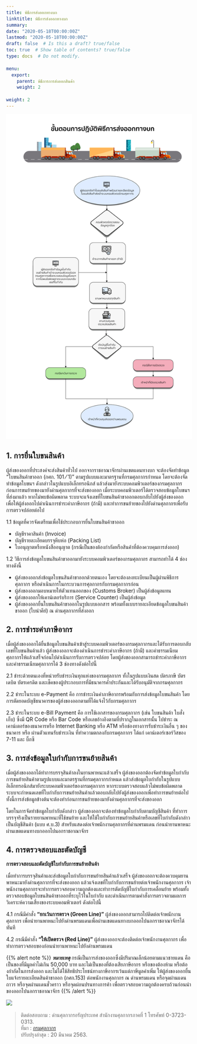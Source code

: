 ```yaml
---
title: พิธีการส่งออกทางบก
linktitle: พิธีการส่งออกทางบก
summary:
date: "2020-05-18T00:00:00Z"
lastmod: "2020-05-18T00:00:00Z"
draft: false  # Is this a draft? true/false
toc: true  # Show table of contents? true/false
type: docs  # Do not modify.

menu:
  export:
    parent: พิธีการการส่งออกสินค้า
    weight: 2

weight: 2
---
```


![](https://github.com/ecs-support/ECS_contents/raw/master/ECS_Academia/content/customs/import-export/export/img/flowTH2-1.jpg)


## 1. การยื่นใบขนสินค้า

ผู้ส่งของออกที่ประสงค์จะส่งสินค้าทั่วไป ออกจากราชอาณาจักรผ่านเขตแดนทางบก จะต้องจัดทำข้อมูล “ใบขนสินค้าขาออก (กศก. 101 ⁄ 1)” ตามรูปแบบและมาตรฐานที่กรมศุลกากรกำหนด โดยจะต้องจัดทำข้อมูลใบขนฯ ดังกล่าวในรูปแบบอิเล็กทรอนิกส์ แล้วส่งมายังระบบคอมพิวเตอร์ของกรมศุลกากร ก่อนการขนย้ายของมายังด่านศุลกากรที่จะส่งของออก เมื่อระบบคอมพิวเตอร์ได้ตรวจสอบข้อมูลใบขนฯ ที่ส่งมาแล้ว หากไม่พบข้อผิดพลาด ระบบจะแจ้งเลขที่ใบขนสินค้าขาออกตอบกลับไปยังผู้ส่งของออก เพื่อให้ผู้ส่งออกไปดำเนินการชำระค่าภาษีอากร (ถ้ามี) และทำการขนย้ายของไปยังด่านศุลกากรเพื่อรับการตรวจปล่อยต่อไป

1.1 ข้อมูลที่ควรจัดเตรียมเพื่อใช้ประกอบการยื่นใบขนสินค้าขาออก

-   บัญชีราคาสินค้า (Invoice)      
-   บัญชีรายละเอียดบรรจุหีบห่อ (Packing List)      
-   ใบอนุญาตหรือหนังสืออนุญาต (กรณีเป็นของต้องกำกัดหรือสินค้าที่ต้องควบคุมการส่งออก)      

1.2 วิธีการส่งข้อมูลใบขนสินค้าขาออกมายังระบบคอมพิวเตอร์ของกรมศุลกากร สามารถทำได้ 4 ช่องทางดังนี้

-   ผู้ส่งของออกส่งข้อมูลใบขนสินค้าขาออกด้วยตนเอง โดยจะต้องลงทะเบียนเป็นผู้ผ่านพิธีการศุลกากร หรือดำเนินการในกระบวนการศุลกากรกับกรมศุลกากรก่อน
-   ผู้ส่งของออกมอบหมายให้ตัวแทนออกของ (Customs Broker) เป็นผู้ส่งข้อมูลแทน
-   ผู้ส่งของออกให้เคาน์เตอร์บริการ (Service Counter) เป็นผู้ส่งข้อมูล
-   ผู้ส่งของออกยื่นใบขนสินค้าขาออกในรูปแบบเอกสาร พร้อมทั้งแบบรายละเอียดข้อมูลใบขนสินค้าขาออก (ใบนําคีย์) ณ ด่านศุลกากรที่ส่งออก

## 2. การชำระค่าภาษีอากร

เมื่อผู้ส่งของออกได้ยื่นข้อมูลใบขนสินค้าเข้าสู่ระบบคอมพิวเตอร์ของกรมศุลกากรและได้รับการตอบกลับเลขที่ใบขนสินค้าแล้ว ผู้ส่งของออกจะต้องดำเนินการชำระค่าภาษีอากร (ถ้ามี) และค่าธรรมเนียมศุลกากรให้แล้วเสร็จก่อนไปดำเนินการรับการตรวจปล่อย โดยผู้ส่งของออกสามารถชำระค่าภาษีอากรและค่าธรรมเนียมศุลกากรได้ 3 ช่องทางดังต่อไปนี้

2.1 ชำระด้วยตนเองที่หน่วยรับชำระเงินทุกแห่งของกรมศุลกากร ทั้งในรูปแบบเงินสด บัตรภาษี บัตรเดบิต บัตรเครดิต และเช็คของผู้ประกอบการที่มีธนาคารค้ำประกันและได้รับอนุมัติจากกรมศุลกากร

2.2 ชำระในระบบ e-Payment คือ การชำระเงินค่าภาษีอากรพร้อมกับการส่งข้อมูลใบขนสินค้า โดยการตัดยอดบัญชีธนาคารของผู้ส่งของออกตามที่ได้แจ้งไว้กับกรมศุลกากร

2.3 ชำระในระบบ e-Bill Payment คือ การใช้เอกสารของกรมศุลกากร (เช่น ใบขนสินค้า ใบสั่งเก็บ) ซึ่งมี QR Code หรือ Bar Code หรือเลขอ้างอิงตามที่ปรากฏในเอกสารนั้น ไปชำระ ณ เคาน์เตอร์ของธนาคารหรือ Internet Banking หรือ ATM หรือช่องทางการรับชำระเงินอื่น ๆ ของธนาคาร หรือ ผ่านตัวแทนรับชำระเงิน ที่ทำความตกลงกับกรมศุลกากร ได้แก่ เคาน์เตอร์เซอร์วิสของ 7-11 และ บิ๊กซี

## 3. การส่งข้อมูลใบกำกับการขนย้ายสินค้า

เมื่อผู้ส่งของออกได้ทำการบรรจุสินค้าลงในยานพาหนะแล้วเสร็จ ผู้ส่งของออกต้องจัดทำข้อมูลใบกำกับการขนย้ายสินค้าตามรูปแบบและมาตรฐานที่กรมศุลกากรกำหนด แล้วส่งข้อมูลใบกำกับในรูปแบบอิเล็กทรอนิกส์มายังระบบคอมพิวเตอร์ของกรมศุลกากร หากระบบตรวจสอบแล้วไม่พบข้อผิดพลาด ระบบจะกำหนดเลขที่ใบกำกับการขนย้ายสินค้าแล้วตอบกลับไปยังผู้ส่งของออกเพื่อทำการขนย้ายต่อไป ทั้งนี้การส่งข้อมูลข้างต้นจะต้องทำก่อนการขนย้ายของมายังด่านศุลกากรที่จะส่งของออก

โดยในการจัดทำข้อมูลใบกำกับดังกล่าว ผู้ส่งของออกจะต้องทำข้อมูลใบกำกับตามบัญชีสินค้า ที่ทำการบรรจุจริงเป็นรายยานพาหนะที่ใช้ขนย้าย และให้ใช้ใบกำกับการขนย้ายสินค้าหรือเลขที่ใบกำกับดังกล่าวเป็นบัญชีสินค้า (แบบ ศ.บ.3) สำหรับแสดงต่อเจ้าพนักงานศุลกากรที่ด่านพรมแดน ก่อนนำยานพาหนะผ่านเขตแดนทางบกออกไปนอกราชอาณาจักร

## 4. การตรวจสอบและตัดบัญชี

**การตรวจสอบและตัดบัญชีใบกำกับการขนย้ายสินค้า**

เมื่อทำการบรรจุสินค้าและส่งข้อมูลใบกำกับการขนย้ายสินค้าแล้วเสร็จ ผู้ส่งของออกจะต้องควบคุมยานพาหนะมายังด่านศุลกากรที่จะส่งของออก แล้วแจ้งเลขที่ใบกำกับการขนย้ายต่อเจ้าพนักงานศุลกากร เจ้าพนักงานศุลกากรจะทำการตรวจสอบความถูกต้องและทำการตัดบัญชีใบกำกับการเคลื่อนย้าย พร้อมทั้งตรวจสอบข้อมูลใบขนสินค้าขาออกที่ระบุไว้ในใบกำกับ และดำเนินการตามคำสั่งการตรวจตามผลการวิเคราะห์ความเสี่ยงของระบบคอมพิวเตอร์ ดังต่อไปนี้

4.1 กรณีมีคำสั่ง  **“ยกเว้นการตรวจ (Green Line)”**  ผู้ส่งของออกสามารถไปติดต่อเจ้าพนักงานศุลกากร เพื่อนำยานพาหนะไปยังด่านพรมแดนเพื่อผ่านเขตแดนทางบกออกไปนอกราชอาณาจักรได้ทันที

4.2 กรณีมีคำสั่ง  **“ให้เปิดตรวจ (Red Line)”**  ผู้ส่งของออกจะต้องติดต่อเจ้าพนักงานศุลกากร เพื่อทำการตรวจสอบของก่อนนำยานพาหนะไปยังด่านพรมแดน

{{% alert note %}}
**_หมายเหตุ_**  กรณีเป็นการส่งของออกซึ่งมีปริมาณเล็กน้อยตามแนวชายแดน คือเป็นของที่มีมูลค่าไม่เกิน 50,000 บาท และไม่เป็นของที่ต้องเสียภาษีอากร หรือของต้องห้าม หรือต้องกํากัดในการส่งออก และไม่ได้ใช้สิทธิประโยชน์ทางภาษีอากรเว้นแต่ภาษีมูลค่าเพิ่ม ให้ผู้ส่งของออกยื่นใบแจ้งรายละเอียดสินค้าขาออก (กศก.153) ต่อพนักงานศุลกากร ณ ด่านพรมแดน หรือจุดผ่านแดนถาวร หรือจุดผ่านแดนชั่วคราว หรือจุดผ่อนปรนทางการค้า เพื่อตรวจสอบความถูกต้องครบถ้วนก่อนนำของออกไปนอกราชอาณาจักร
{{% /alert %}}

![](http://www.customs.go.th/data_files/8ae1611b3bda95f9a0ed2953787fb446.jpg)


> ติดต่อสอบถาม : ด่านศุลกากรอรัญประเทศ สำนักงานศุลกากรภาคที่ 1 โทรศัพท์ 0-3723-0313.  
>ที่มา :  [กรมศุลกากร](http://www.customs.go.th/content_with_menu1.php?ini_menu=menu_business_160421_02&ini_content=business_160426_02_160914_02_160914_01&root_left_menu=menu_business_160421_02_160421_02&lang=th&root_left_menu=menu_business_160421_02_160421_02&left_menu=menu_business_160421_02_160421_02_160914_01)  
ปรับปรุงล่าสุด : 20 มีนาคม 2563.